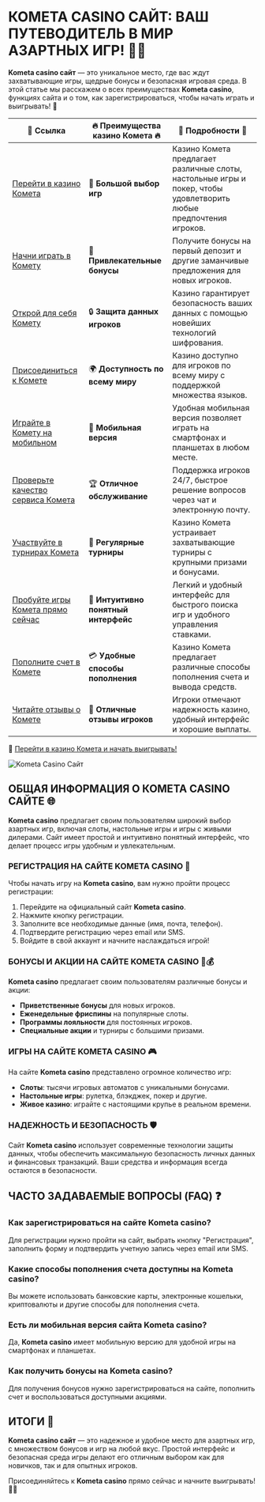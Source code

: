 # КОМЕТА CASINO САЙТ: ВАШ ПУТЕВОДИТЕЛЬ В МИР АЗАРТНЫХ ИГР! 🌟🎰

**Kometa casino сайт** — это уникальное место, где вас ждут захватывающие игры, щедрые бонусы и безопасная игровая среда. В этой статье мы расскажем о всех преимуществах **Kometa casino**, функциях сайта и о том, как зарегистрироваться, чтобы начать играть и выигрывать! 🚀

| 🔗 **Ссылка**                                         | 🔥 **Преимущества казино Комета** 🔥  | 🌟 **Подробности** 🌟 |
|-----------------------------------------------------|-------------------------------------|----------------------|
| [Перейти в казино Комета](https://brandplay.link/8ZymQJV8) | 🎰 **Большой выбор игр**           | Казино Комета предлагает различные слоты, настольные игры и покер, чтобы удовлетворить любые предпочтения игроков. |
| [Начни играть в Комету](https://brandplay.link/8ZymQJV8) | 💸 **Привлекательные бонусы**      | Получите бонусы на первый депозит и другие заманчивые предложения для новых игроков. |
| [Открой для себя Комету](https://brandplay.link/8ZymQJV8) | 🔒 **Защита данных игроков**      | Казино гарантирует безопасность ваших данных с помощью новейших технологий шифрования. |
| [Присоединиться к Комете](https://brandplay.link/8ZymQJV8) | 🌍 **Доступность по всему миру**   | Казино доступно для игроков по всему миру с поддержкой множества языков. |
| [Играйте в Комету на мобильном](https://brandplay.link/8ZymQJV8) | 📱 **Мобильная версия**           | Удобная мобильная версия позволяет играть на смартфонах и планшетах в любом месте. |
| [Проверьте качество сервиса Комета](https://brandplay.link/8ZymQJV8) | 🏆 **Отличное обслуживание**      | Поддержка игроков 24/7, быстрое решение вопросов через чат и электронную почту. |
| [Участвуйте в турнирах Комета](https://brandplay.link/8ZymQJV8) | 🎉 **Регулярные турниры**         | Казино Комета устраивает захватывающие турниры с крупными призами и бонусами. |
| [Пробуйте игры Комета прямо сейчас](https://brandplay.link/8ZymQJV8) | 🎯 **Интуитивно понятный интерфейс** | Легкий и удобный интерфейс для быстрого поиска игр и удобного управления ставками. |
| [Пополните счет в Комете](https://brandplay.link/8ZymQJV8) | 💳 **Удобные способы пополнения**  | Казино Комета предлагает различные способы пополнения счета и вывода средств. |
| [Читайте отзывы о Комете](https://brandplay.link/8ZymQJV8) | 💬 **Отличные отзывы игроков**    | Игроки отмечают надежность казино, удобный интерфейс и хорошие выплаты. |

🔗 [Перейти в казино Комета и начать выигрывать!](https://brandplay.link/8ZymQJV8)

![Kometa Casino Сайт](https://sun9-35.userapi.com/impf/iW6wXfa-ZJ-K__tTHhcI8--eOuT0fF_cmF173Q/in_qlf06hTM.jpg?size=1920x768&quality=95&crop=0,73,1070,427&sign=8a151cd9063128bae2a69b9f942a9a04&type=cover_group)

## ОБЩАЯ ИНФОРМАЦИЯ О КОМЕТА CASINO САЙТЕ 🌐

**Kometa casino** предлагает своим пользователям широкий выбор азартных игр, включая слоты, настольные игры и игры с живыми дилерами. Сайт имеет простой и интуитивно понятный интерфейс, что делает процесс игры удобным и увлекательным. 

### РЕГИСТРАЦИЯ НА САЙТЕ KOMETA CASINO 📝

Чтобы начать игру на **Kometa casino**, вам нужно пройти процесс регистрации:

1. Перейдите на официальный сайт **Kometa casino**.
2. Нажмите кнопку регистрации.
3. Заполните все необходимые данные (имя, почта, телефон).
4. Подтвердите регистрацию через email или SMS.
5. Войдите в свой аккаунт и начните наслаждаться игрой!

### БОНУСЫ И АКЦИИ НА САЙТЕ KOMETA CASINO 🎁💰

**Kometa casino** предлагает своим пользователям различные бонусы и акции:

- **Приветственные бонусы** для новых игроков.
- **Еженедельные фриспины** на популярные слоты.
- **Программы лояльности** для постоянных игроков.
- **Специальные акции** и турниры с большими призами.

### ИГРЫ НА САЙТЕ KOMETA CASINO 🎮

На сайте **Kometa casino** представлено огромное количество игр:

- **Слоты**: тысячи игровых автоматов с уникальными бонусами.
- **Настольные игры**: рулетка, блэкджек, покер и другие.
- **Живое казино**: играйте с настоящими крупье в реальном времени.

### НАДЕЖНОСТЬ И БЕЗОПАСНОСТЬ 🛡️

Сайт **Kometa casino** использует современные технологии защиты данных, чтобы обеспечить максимальную безопасность личных данных и финансовых транзакций. Ваши средства и информация всегда остаются в безопасности.

## ЧАСТО ЗАДАВАЕМЫЕ ВОПРОСЫ (FAQ) ❓

### Как зарегистрироваться на сайте **Kometa casino**?

Для регистрации нужно пройти на сайт, выбрать кнопку "Регистрация", заполнить форму и подтвердить учетную запись через email или SMS.

### Какие способы пополнения счета доступны на **Kometa casino**?

Вы можете использовать банковские карты, электронные кошельки, криптовалюты и другие способы для пополнения счета.

### Есть ли мобильная версия сайта **Kometa casino**?

Да, **Kometa casino** имеет мобильную версию для удобной игры на смартфонах и планшетах.

### Как получить бонусы на **Kometa casino**?

Для получения бонусов нужно зарегистрироваться на сайте, пополнить счет и воспользоваться доступными акциями.

## ИТОГИ 🎉

**Kometa casino сайт** — это надежное и удобное место для азартных игр, с множеством бонусов и игр на любой вкус. Простой интерфейс и безопасная среда игры делают его отличным выбором как для новичков, так и для опытных игроков.

Присоединяйтесь к **Kometa casino** прямо сейчас и начните выигрывать! 🎰💸
